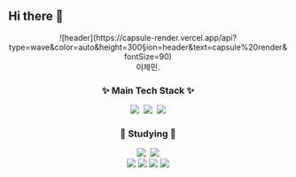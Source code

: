 ## Hi there 👋

<!--
**GJeMin/GJeMin** is a ✨ _special_ ✨ repository because its `README.md` (this file) appears on your GitHub profile.

Here are some ideas to get you started:

- 🔭 I’m currently working on ...
- 🌱 I’m currently learning ...
- 👯 I’m looking to collaborate on ...
- 🤔 I’m looking for help with ...
- 💬 Ask me about ...
- 📫 How to reach me: ...
- 😄 Pronouns: ...
- ⚡ Fun fact: ...
-->

<div align="center">
   ![header](https://capsule-render.vercel.app/api?type=wave&color=auto&height=300&section=header&text=capsule%20render&fontSize=90)
  <div>
   이제민.
     </div>
      <h3 align="center">✨ Main Tech Stack ✨</h3>
      <div align="center">
        <img src="https://img.shields.io/badge/Unity-20232a.svg?style=for-the-badge&logo=unity&logoColor=#FFFFFF" />&nbsp
        <img src="https://img.shields.io/badge/Rider-E34F26.svg?style=for-the-badge&logo=rider&logoColor=#000000" />&nbsp
         <img src="https://img.shields.io/badge/c%23-512BD4?style=flat-square&logo=csharp&logoColor=white" />
      </div>
     
   <div>
     <h3>🌱 Studying 🌱</h3>
         <img src="https://img.shields.io/badge/Unrealengine-20232a.svg?style=for-the-badge&logo=unrealengine&logoColor=#0E1128" />&nbsp
         <img src="https://img.shields.io/badge/python-3776AB?style=flat-square&logo=python&logoColor=white"/>               
   </div>
   <div>
       <img src="https://img.shields.io/badge/-ReactJs-61DAFB?logo=react&logoColor=white&style=flat-square"/>
      <img src ="https://shields.io/badge/JavaScript-F7DF1E?logo=JavaScript&logoColor=000&style=flat-square"/>
      <img src="https://img.shields.io/badge/HTML-FFA500?style=flat-square&logo=html5&logoColor=white"/>
     <img src="https://img.shields.io/badge/CSS-1572B6?style=flat-square&logo=css3&logoColor=white"/>
   </div>
</div>

